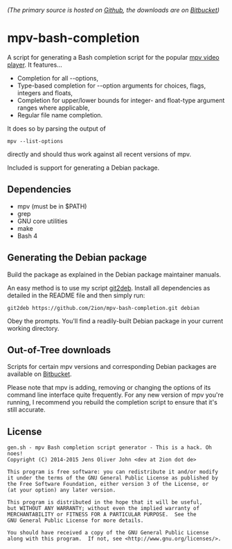 _(The primary source is hosted on [Github](https://github.com/2ion/mpv-bash-completion), the downloads are on [Bitbucket](https://bitbucket.org/2ion/mpv-bash-completion/downloads))_

# mpv-bash-completion

A script for generating a Bash completion script for the popular [mpv
video player](https://github.com/mpv-player/mpv).
It features...

* Completion for all --options,
* Type-based completion for --option arguments for choices, flags,
  integers and floats,
* Completion for upper/lower bounds for integer- and float-type argument
  ranges where applicable,
* Regular file name completion.

It does so by parsing the output of
```
mpv --list-options
```
directly and should thus work against all recent versions of mpv.

Included is support for generating a Debian package.

## Dependencies

* mpv (must be in $PATH)
* grep
* GNU core utilities
* make
* Bash 4

## Generating the Debian package

Build the package as explained in the Debian package maintainer manuals.

An easy method is to use my script
[git2deb](https://github.com/2ion/git2deb). Install all dependencies as
detailed in the README file and then simply run:

```
git2deb https://github.com/2ion/mpv-bash-completion.git debian
```

Obey the prompts. You'll find a readily-built Debian package in your
current working directory.

## Out-of-Tree downloads

Scripts for certain mpv versions and corresponding Debian packages are
available on
[Bitbucket](https://bitbucket.org/2ion/mpv-bash-completion/downloads).

Please note that mpv is adding, removing or changing the options of its
command line interface quite frequently. For any new version of mpv
you're running, I recommend you rebuild the completion script to ensure
that it's still accurate.

## License

```
gen.sh - mpv Bash completion script generator - This is a hack. Oh noes!
Copyright (C) 2014-2015 Jens Oliver John <dev at 2ion dot de>

This program is free software: you can redistribute it and/or modify
it under the terms of the GNU General Public License as published by
the Free Software Foundation, either version 3 of the License, or
(at your option) any later version.

This program is distributed in the hope that it will be useful,
but WITHOUT ANY WARRANTY; without even the implied warranty of
MERCHANTABILITY or FITNESS FOR A PARTICULAR PURPOSE.  See the
GNU General Public License for more details.

You should have received a copy of the GNU General Public License
along with this program.  If not, see <http://www.gnu.org/licenses/>.
```

